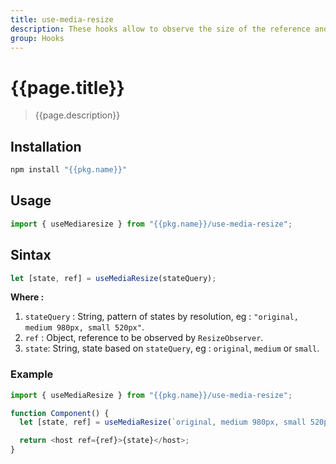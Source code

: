 ```yaml
---
title: use-media-resize
description: These hooks allow to observe the size of the reference and define a state based on this.
group: Hooks
---
```


# {{page.title}}

> {{page.description}}

## Installation

```bash
npm install "{{pkg.name}}"
```

## Usage

```jsx
import { useMediaresize } from "{{pkg.name}}/use-media-resize";
```

## Sintax

```jsx
let [state, ref] = useMediaResize(stateQuery);
```

**Where :**

1.  `stateQuery` : String, pattern of states by resolution, eg : `"original, medium 980px, small 520px"`.
2.  `ref` : Object, reference to be observed by `ResizeObserver`.
3.  `state`: String, state based on `stateQuery`, eg : `original`, `medium` or `small`.

### Example

```js
import { useMediaResize } from "{{pkg.name}}/use-media-resize";

function Component() {
  let [state, ref] = useMediaResize(`original, medium 980px, small 520px`);

  return <host ref={ref}>{state}</host>;
}
```

<a-showcase src="./use-media-resize.showcase.js"></a-showcase>

<script type="module" src="../../components/a-showcase/a-showcase.js"></script>
